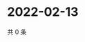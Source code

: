 # 2022-02-13

共 0 条

<!-- BEGIN WEIBO -->
<!-- 最后更新时间 Sun Feb 13 2022 06:12:28 GMT+0800 (China Standard Time) -->

<!-- END WEIBO -->
